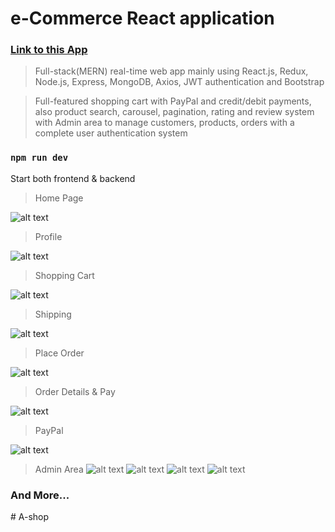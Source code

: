 # e-Commerce React application
### [Link to this App](https://kennysshop.herokuapp.com/)
> Full-stack(MERN) real-time web app mainly using React.js, Redux, Node.js, Express, MongoDB, Axios, JWT authentication and Bootstrap

> Full-featured shopping cart with PayPal and credit/debit payments, also product search, carousel, pagination, rating and review system with Admin area to manage customers, products, orders with a complete user authentication system


### `npm run dev`
Start both frontend & backend

> Home Page

![alt text](https://github.com/zongxilli/E-shop/blob/main/images/Demo%20(1).png)
> Profile

![alt text](https://github.com/zongxilli/E-shop/blob/main/images/Demo%20(2).png)
> Shopping Cart

![alt text](https://github.com/zongxilli/E-shop/blob/main/images/Demo%20(3).png)
> Shipping

![alt text](https://github.com/zongxilli/E-shop/blob/main/images/Demo%20(4).png)
> Place Order

![alt text](https://github.com/zongxilli/E-shop/blob/main/images/Demo%20(5).png)
> Order Details & Pay

![alt text](https://github.com/zongxilli/E-shop/blob/main/images/Demo%20(6).png)
> PayPal

![alt text](https://github.com/zongxilli/E-shop/blob/main/images/Demo%20(7).png)
> Admin Area
![alt text](https://github.com/zongxilli/E-shop/blob/main/images/Demo%20(8).png)
![alt text](https://github.com/zongxilli/E-shop/blob/main/images/Demo%20(9).png)
![alt text](https://github.com/zongxilli/E-shop/blob/main/images/Demo%20(10).png)
![alt text](https://github.com/zongxilli/E-shop/blob/main/images/Demo%20(11).png)
### And More...
#   A - s h o p  
 